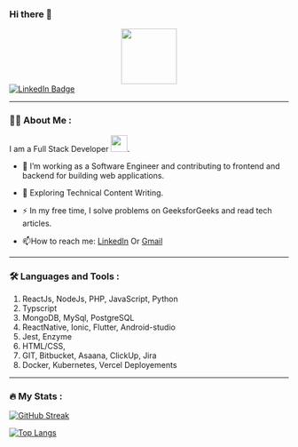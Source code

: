 ### Hi there 👋

<div id="header" align="center">
  <img src="https://media.giphy.com/media/M9gbBd9nbDrOTu1Mqx/giphy.gif" width="100"/>
</div>
<div id="badges">
  <a href="https://www.linkedin.com/in/amit-patel-1a4808b7/" target="_blank">
    <img src="https://img.shields.io/badge/LinkedIn-blue?style=for-the-badge&logo=linkedin&logoColor=white" alt="LinkedIn Badge"/>
  </a>
</div>

---

### :woman_technologist: About Me :
I am a Full Stack Developer <img src="https://media.giphy.com/media/WUlplcMpOCEmTGBtBW/giphy.gif" width="30">.

- :telescope: I’m working as a Software Engineer and contributing to frontend and backend for building web applications.

- :seedling: Exploring Technical Content Writing.

- :zap: In my free time, I solve problems on GeeksforGeeks and read tech articles.

- :mailbox:How to reach me:  <a href="https://www.linkedin.com/in/amit-patel-1a4808b7/" target="_blank">LinkedIn</a> Or <a href="mailto:amy111patel@gmail.com" target="_blank">Gmail</a>

---

### :hammer_and_wrench: Languages and Tools :
1. ReactJs, NodeJs, PHP, JavaScript, Python
2. Typscript
4. MongoDB, MySql, PostgreSQL
5. ReactNative, Ionic, Flutter, Android-studio
6. Jest, Enzyme
7. HTML/CSS, 
8. GIT, Bitbucket, Asaana, ClickUp, Jira
9. Docker, Kubernetes, Vercel Deployements

---

### :fire: My Stats :
[![GitHub Streak](http://github-readme-streak-stats.herokuapp.com?user=amy111patel&theme=dark&background=000000)](https://git.io/streak-stats)

[![Top Langs](https://github-readme-stats.vercel.app/api/top-langs/?username=amy111patel&layout=compact&theme=vision-friendly-dark)](https://github.com/anuraghazra/github-readme-stats)

<!--
**amy111patel/amy111patel** is a ✨ _special_ ✨ repository because its `README.md` (this file) appears on your GitHub profile.

Here are some ideas to get you started:

- 🔭 I’m currently working on ...
- 🌱 I’m currently learning ...
- 👯 I’m looking to collaborate on ...
- 🤔 I’m looking for help with ...
- 💬 Ask me about ...
- 📫 How to reach me: ...
- 😄 Pronouns: ...
- ⚡ Fun fact: ...
-->
